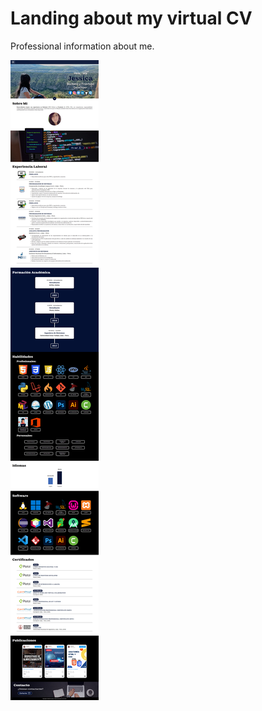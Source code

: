# **Landing about my virtual CV** 

Professional information about me.

![My virtual CV](https://raw.githubusercontent.com/hcjessica/hcjessica.github.io/master/MyVirtualCV.png)